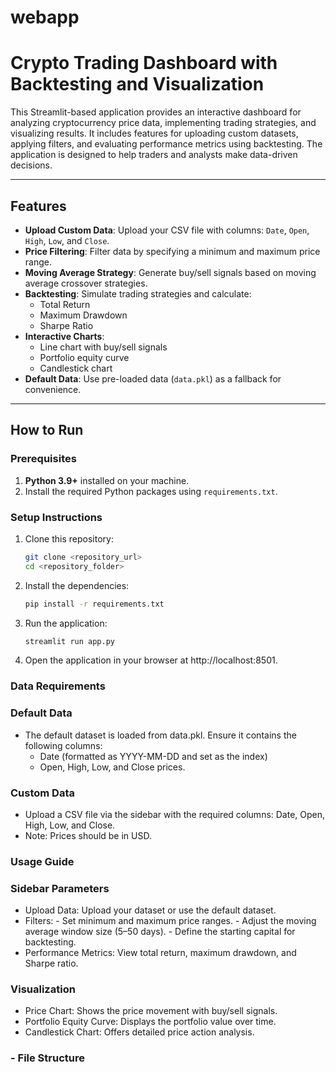 # webapp

# Crypto Trading Dashboard with Backtesting and Visualization

This Streamlit-based application provides an interactive dashboard for analyzing cryptocurrency price data, implementing trading strategies, and visualizing results. It includes features for uploading custom datasets, applying filters, and evaluating performance metrics using backtesting. The application is designed to help traders and analysts make data-driven decisions.

---

## Features

- **Upload Custom Data**: Upload your CSV file with columns: `Date`, `Open`, `High`, `Low`, and `Close`.
- **Price Filtering**: Filter data by specifying a minimum and maximum price range.
- **Moving Average Strategy**: Generate buy/sell signals based on moving average crossover strategies.
- **Backtesting**: Simulate trading strategies and calculate:
  - Total Return
  - Maximum Drawdown
  - Sharpe Ratio
- **Interactive Charts**:
  - Line chart with buy/sell signals
  - Portfolio equity curve
  - Candlestick chart
- **Default Data**: Use pre-loaded data (`data.pkl`) as a fallback for convenience.

---

## How to Run

### Prerequisites
1. **Python 3.9+** installed on your machine.
2. Install the required Python packages using `requirements.txt`.

### Setup Instructions
1. Clone this repository:
   ```bash
   git clone <repository_url>
   cd <repository_folder>

2. Install the dependencies:
   ```bash
   pip install -r requirements.txt

3. Run the application:
   ```bash
   streamlit run app.py

 4. Open the application in your browser at http://localhost:8501.




### Data Requirements

### Default Data

  - The default dataset is loaded from data.pkl. Ensure it contains the following columns:
      - Date (formatted as YYYY-MM-DD and set as the index)
      - Open, High, Low, and Close prices.

### Custom Data

  - Upload a CSV file via the sidebar with the required columns: Date, Open, High, Low, and Close.
  - Note: Prices should be in USD.
  


### Usage Guide

### Sidebar Parameters

  * Upload Data: Upload your dataset or use the default dataset.
  * Filters:
        - Set minimum and maximum price ranges.
        - Adjust the moving average window size (5–50 days).
        - Define the starting capital for backtesting.
   * Performance Metrics: View total return, maximum drawdown, and Sharpe ratio.

### Visualization

  - Price Chart: Shows the price movement with buy/sell signals.
  - Portfolio Equity Curve: Displays the portfolio value over time.
  - Candlestick Chart: Offers detailed price action analysis.



### - File Structure
